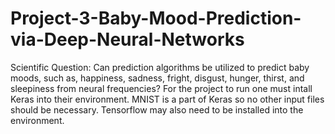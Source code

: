 # Project-3-Baby-Mood-Prediction-via-Deep-Neural-Networks
Scientific Question: Can prediction algorithms be utilized to predict baby moods, such as, happiness, sadness, fright, disgust, hunger, thirst, and sleepiness from neural frequencies?
For the project to run one must intall Keras into their environment. 
MNIST is a part of Keras so no other input files should be necessary.
Tensorflow may also need to be installed into the environment.
